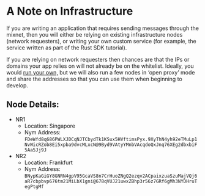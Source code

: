 # A Note on Infrastructure
If you are writing an application that requires sending messages through the mixnet, then you will either be relying on existing infrastructure nodes (network requesters), or writing your own custom service (for example, the service written as part of the Rust SDK tutorial).

If you are relying on network requesters then chances are that the IPs or domains your app relies on will not already be on the whitelist. Ideally, you would [run your own,](https://nymtech.net/operators/nodes/network-requester-setup.html) but we will also run a few nodes in ‘open proxy’ mode and share the addresses so that you can use them when beginning to develop. 

## Node Details:
- NR1
  - Location: Singapore
  - Nym Address: `FDeWfd8q686PWLXJDCqNJTCbydTk1KSux5HVftimsPyx.9XyThN4yh92eTMuLp1NvWicRZob8Ei5xpba9dvcMLxcN@9Byd9VAtyYMnbVAcqdoQxJnq76XEg2dbxbiF5Aa5Jj9J`
- NR2
  - Location: Frankfurt
  - Nym Address: `BNypKaGiGY8GNRN4gpV95GcaVS8n7CrHuoZNgQ2ezqv2ACpaixzuaSzuMajVQj6aR7cbpbvp676tm21MiLbX1gni@678qVUJ21uwxZBhp3r56z7GRf6gMh3NYDHruTegPtgMf`